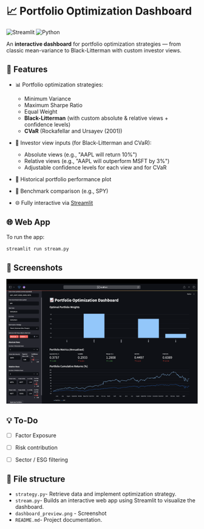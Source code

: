 # 📈 Portfolio Optimization Dashboard
![Streamlit](https://img.shields.io/badge/Streamlit-FF4B4B?style=for-the-badge&logo=Streamlit&logoColor=white)
![Python](https://img.shields.io/badge/Python-3776AB?style=for-the-badge&logo=python&logoColor=white)

An **interactive dashboard** for portfolio optimization strategies — from classic mean-variance to Black-Litterman with custom investor views.

## 🚀 Features

- 📊 Portfolio optimization strategies:
  - Minimum Variance
  - Maximum Sharpe Ratio
  - Equal Weight
  - **Black-Litterman** (with custom absolute & relative views + confidence levels)
  - **CVaR** (Rockafellar and Ursayev (2001))

- 🧠 Investor view inputs (for Black-Litterman and CVaR):
  - Absolute views (e.g., "AAPL will return 10%")
  - Relative views (e.g., "AAPL will outperform MSFT by 3%")
  - Adjustable confidence levels for each view and for CVaR


- 📆 Historical portfolio performance plot
- 📎 Benchmark comparison (e.g., SPY)
- 🌐 Fully interactive via [Streamlit](https://streamlit.io/)


##  🌐 Web App
To run the app:

```bash
streamlit run stream.py
```

## 📸 Screenshots

<img src="dashboard_preview.png" width="800">


## 💡 To-Do 

- [ ] Factor Exposure
- [ ] Risk contribution
- [ ] Sector / ESG filtering


## 📁 File structure
- `strategy.py`- Retrieve data and implement optimization strategy.
- `stream.py`- Builds an interactive web app using Streamlit to visualize the dashboard.
- `dashboard_preview.png` - Screenshot
- `README.md`- Project documentation.

